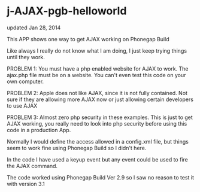 j-AJAX-pgb-helloworld
=====================

updated Jan 28, 2014

This APP shows one way to get AJAX working on Phonegap Build


Like always I really do not know what I am doing, I just keep trying things until they work. 


PROBLEM 1: You must have a php enabled website for AJAX to work. The ajax.php file must be on a website. You can't even test this code on your own computer.


PROBLEM 2: Apple does not like AJAX, since it is not fully contained. Not sure if they are allowing more AJAX now or just allowing certain developers to use AJAX


PROBLEM 3: Almost zero php security in these examples. This is just to get AJAX working, you really need to look into php security before using this code in a production App.


Normally I would define the access allowed in a config.xml file, but things seem to work fine using Phonegap Build so I didn't here.    <access origin="http://yourURL.com"  subdomains="true" /> 

In the code I have used a keyup event but any event could be used to fire the AJAX command.

The code worked using Phonegap Build Ver 2.9 so I saw no reason to test it with version 3.1
